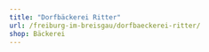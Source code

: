 ```yaml
---
title: "Dorfbäckerei Ritter"
url: /freiburg-im-breisgau/dorfbaeckerei-ritter/
shop: Bäckerei
---
```

